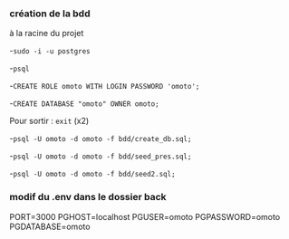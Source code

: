 ### création de la bdd

à la racine du projet

-`sudo -i -u postgres`

-`psql`

-`CREATE ROLE omoto WITH LOGIN PASSWORD 'omoto';`

-`CREATE DATABASE "omoto" OWNER omoto;`

Pour sortir : `exit` (x2)

-`psql -U omoto -d omoto -f bdd/create_db.sql;`

-`psql -U omoto -d omoto -f bdd/seed_pres.sql;`

-`psql -U omoto -d omoto -f bdd/seed2.sql;`

### modif du .env dans le dossier back

PORT=3000
PGHOST=localhost
PGUSER=omoto
PGPASSWORD=omoto
PGDATABASE=omoto
